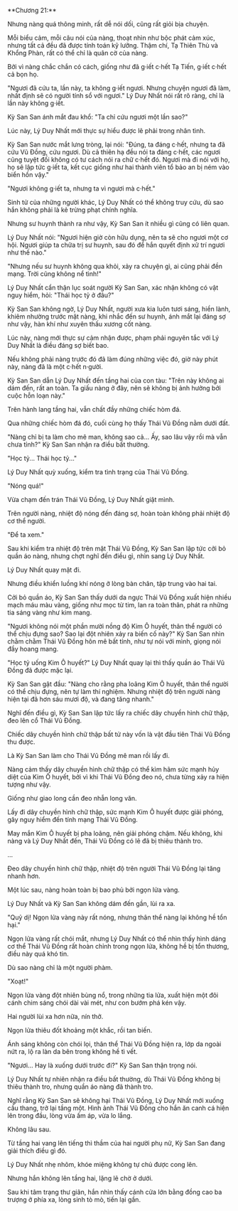 \*\*Chương 21:\*\*

Nhưng nàng quá thông minh, rất dễ nói dối, cũng rất giỏi bịa chuyện.

Mỗi biểu cảm, mỗi câu nói của nàng, thoạt nhìn như bộc phát cảm xúc, nhưng tất cả đều đã được tính toán kỹ lưỡng. Thậm chí, Tạ Thiên Thù và Khổng Phàn, rất có thể chỉ là quân cờ của nàng.

Bởi vì nàng chắc chắn có cách, giống như đã g·iết c·hết Tạ Tiến, g·iết c·hết cả bọn họ.

"Ngươi đã cứu ta, lần này, ta không g·iết ngươi. Nhưng chuyện ngươi đã làm, nhất định sẽ có người tính sổ với ngươi." Lý Duy Nhất nói rất rõ ràng, chỉ là lần này không g·iết.

Kỳ San San ánh mắt đau khổ: "Ta chỉ cứu ngươi một lần sao?"

Lúc này, Lý Duy Nhất mới thực sự hiểu được lẽ phải trong nhân tình.

Kỳ San San nước mắt lưng tròng, lại nói: "Đúng, ta đáng c·hết, nhưng ta đã cứu Vũ Đồng, cứu ngươi. Dù cả thiên hạ đều nói ta đáng c·hết, các ngươi cũng tuyệt đối không có tư cách nói ra chữ c·hết đó. Ngươi mà đi nói với họ, họ sẽ lập tức g·iết ta, kết cục giống như hai thành viên tổ bảo an bị ném vào biển hồn vậy."

"Ngươi không g·iết ta, nhưng ta vì ngươi mà c·hết."

Sinh tử của những người khác, Lý Duy Nhất có thể không truy cứu, dù sao hắn không phải là kẻ trừng phạt chính nghĩa.

Nhưng sư huynh thành ra như vậy, Kỳ San San ít nhiều gì cũng có liên quan.

Lý Duy Nhất nói: "Ngươi hiện giờ còn hữu dụng, nên ta sẽ cho ngươi một cơ hội. Ngươi giúp ta chữa trị sư huynh, sau đó để hắn quyết định xử trí ngươi như thế nào."

"Nhưng nếu sư huynh không qua khỏi, xảy ra chuyện gì, ai cũng phải đền mạng. Trời cũng không nể tình!"

Lý Duy Nhất cẩn thận lục soát người Kỳ San San, xác nhận không có vật nguy hiểm, hỏi: "Thái học tỷ ở đâu?"

Kỳ San San không ngờ, Lý Duy Nhất, người xưa kia luôn tươi sáng, hiền lành, khiêm nhường trước mặt nàng, khi nhắc đến sư huynh, ánh mắt lại đáng sợ như vậy, hàn khí như xuyên thấu xương cốt nàng.

Lúc này, nàng mới thực sự cảm nhận được, phạm phải nguyên tắc với Lý Duy Nhất là điều đáng sợ biết bao.

Nếu không phải nàng trước đó đã làm đúng những việc đó, giờ này phút này, nàng đã là một c·hết n·gười.

Kỳ San San dẫn Lý Duy Nhất đến tầng hai của con tàu: "Trên này không ai dám đến, rất an toàn. Ta giấu nàng ở đây, nên sẽ không bị ảnh hưởng bởi cuộc hỗn loạn này."

Trên hành lang tầng hai, vẫn chất đầy những chiếc hòm đá.

Qua những chiếc hòm đá đó, cuối cùng họ thấy Thái Vũ Đồng nằm dưới đất.

"Nàng chỉ bị ta làm cho mê man, không sao cả... Ấy, sao lâu vậy rồi mà vẫn chưa tỉnh?" Kỳ San San nhận ra điều bất thường.

"Học tỷ... Thái học tỷ..."

Lý Duy Nhất quỳ xuống, kiểm tra tình trạng của Thái Vũ Đồng.

"Nóng quá!"

Vừa chạm đến trán Thái Vũ Đồng, Lý Duy Nhất giật mình.

Trên người nàng, nhiệt độ nóng đến đáng sợ, hoàn toàn không phải nhiệt độ cơ thể người.

"Để ta xem."

Sau khi kiểm tra nhiệt độ trên mặt Thái Vũ Đồng, Kỳ San San lập tức cởi bỏ quần áo nàng, nhưng chợt nghĩ đến điều gì, nhìn sang Lý Duy Nhất.

Lý Duy Nhất quay mặt đi.

Nhưng điều khiển luồng khí nóng ở lòng bàn chân, tập trung vào hai tai.

Cởi bỏ quần áo, Kỳ San San thấy dưới da ngực Thái Vũ Đồng xuất hiện nhiều mạch máu màu vàng, giống như mọc từ tim, lan ra toàn thân, phát ra những tia sáng vàng như kim mang.

"Ngươi không nói một phần mười nồng độ Kim Ô huyết, thân thể người có thể chịu đựng sao? Sao lại đột nhiên xảy ra biến cố này?" Kỳ San San nhìn chằm chằm Thái Vũ Đồng hôn mê bất tỉnh, như tự nói với mình, giọng nói đầy hoang mang.

"Học tỷ uống Kim Ô huyết?" Lý Duy Nhất quay lại thì thấy quần áo Thái Vũ Đồng đã được mặc lại.

Kỳ San San gật đầu: "Nàng cho rằng pha loãng Kim Ô huyết, thân thể người có thể chịu đựng, nên tự làm thí nghiệm. Nhưng nhiệt độ trên người nàng hiện tại đã hơn sáu mươi độ, và đang tăng nhanh."

Nghĩ đến điều gì, Kỳ San San lập tức lấy ra chiếc dây chuyền hình chữ thập, đeo lên cổ Thái Vũ Đồng.

Chiếc dây chuyền hình chữ thập bất tử này vốn là vật đầu tiên Thái Vũ Đồng thu được.

Là Kỳ San San làm cho Thái Vũ Đồng mê man rồi lấy đi.

Nàng cảm thấy dây chuyền hình chữ thập có thể kìm hãm sức mạnh hủy diệt của Kim Ô huyết, bởi vì khi Thái Vũ Đồng đeo nó, chưa từng xảy ra hiện tượng như vậy.

Giống như giao long cần đeo nhẫn long văn.

Lấy đi dây chuyền hình chữ thập, sức mạnh Kim Ô huyết được giải phóng, gây nguy hiểm đến tính mạng Thái Vũ Đồng.

May mắn Kim Ô huyết bị pha loãng, nên giải phóng chậm. Nếu không, khi nàng và Lý Duy Nhất đến, Thái Vũ Đồng có lẽ đã bị thiêu thành tro.

...

Đeo dây chuyền hình chữ thập, nhiệt độ trên người Thái Vũ Đồng lại tăng nhanh hơn.

Một lúc sau, nàng hoàn toàn bị bao phủ bởi ngọn lửa vàng.

Lý Duy Nhất và Kỳ San San không dám đến gần, lùi ra xa.

"Quỷ dị! Ngọn lửa vàng này rất nóng, nhưng thân thể nàng lại không hề tổn hại."

Ngọn lửa vàng rất chói mắt, nhưng Lý Duy Nhất có thể nhìn thấy hình dáng cơ thể Thái Vũ Đồng rất hoàn chỉnh trong ngọn lửa, không hề bị tổn thương, điều này quá khó tin.

Dù sao nàng chỉ là một người phàm.

"Xoạt!"

Ngọn lửa vàng đột nhiên bùng nổ, trong những tia lửa, xuất hiện một đôi cánh chim sáng chói dài vài mét, như con bướm phá kén vậy.

Hai người lùi xa hơn nữa, nín thở.

Ngọn lửa thiêu đốt khoảng một khắc, rồi tan biến.

Ánh sáng không còn chói lọi, thân thể Thái Vũ Đồng hiện ra, lớp da ngoài nứt ra, lộ ra làn da bên trong không hề tì vết.

"Ngươi... Hay là xuống dưới trước đi?" Kỳ San San thận trọng nói.

Lý Duy Nhất tự nhiên nhận ra điều bất thường, dù Thái Vũ Đồng không bị thiêu thành tro, nhưng quần áo nàng đã thành tro.

Nghĩ rằng Kỳ San San sẽ không hại Thái Vũ Đồng, Lý Duy Nhất mới xuống cầu thang, trở lại tầng một. Hình ảnh Thái Vũ Đồng cho hắn ăn canh cá hiện lên trong đầu, lòng vừa ấm áp, vừa lo lắng.

Không lâu sau.

Từ tầng hai vang lên tiếng thì thầm của hai người phụ nữ, Kỳ San San đang giải thích điều gì đó.

Lý Duy Nhất nhẹ nhõm, khóe miệng không tự chủ được cong lên.

Nhưng hắn không lên tầng hai, lặng lẽ chờ ở dưới.

Sau khi tâm trạng thư giãn, hắn nhìn thấy cánh cửa lớn bằng đồng cao ba trượng ở phía xa, lòng sinh tò mò, tiến lại gần.
